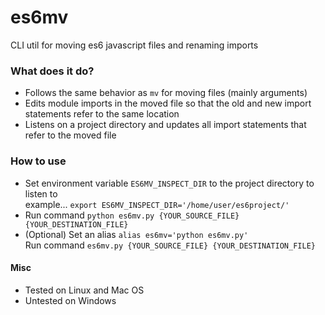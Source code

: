 # es6mv
CLI util for moving es6 javascript files and renaming imports

### What does it do?

* Follows the same behavior as `mv` for moving files (mainly arguments)
* Edits module imports in the moved file so that the old and new import statements refer to the same location
* Listens on a project directory and updates all import statements that refer to the moved file

### How to use
* Set environment variable `ES6MV_INSPECT_DIR` to the project directory to listen to  
  example... `export ES6MV_INSPECT_DIR='/home/user/es6project/'`
* Run command `python es6mv.py {YOUR_SOURCE_FILE} {YOUR_DESTINATION_FILE}`
* (Optional) Set an alias `alias es6mv='python es6mv.py'`  
  Run command `es6mv.py {YOUR_SOURCE_FILE} {YOUR_DESTINATION_FILE}`

#### Misc
* Tested on Linux and Mac OS
* Untested on Windows
